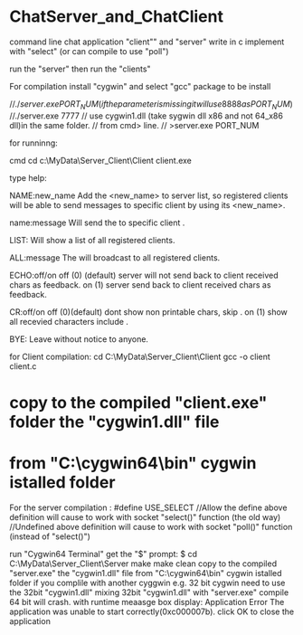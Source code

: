 # ChatServer_and_ChatClient
command line chat application "client"" and "server" write in c implement with "select" (or can  compile to use "poll")

run the "server" then run the "clients"


For compilation install "cygwin" and select "gcc" package to be install


//$./server.exe PORT_NUM    (if the parameter is missing it will use 8888 as PORT_NUM)
//$./server.exe 7777
// use cygwin1.dll (take sygwin dll x86  and not 64_x86 dll)in the same folder. 
// from cmd> line.
// >server.exe PORT_NUM



for runninng:

cmd
cd c:\MyData\Server_Client\Client
client.exe

type 
help:

NAME:new_name
Add the <new_name> to server list,
so registered clients will be able
to send messages to specific client
by using its <new_name>.

name:message
Will send the <message> to specific client <name>.

LIST:
Will show a list of all registered clients.

ALL:message
The <message> will broadcast to all registered clients.

ECHO:off/on
off (0) (default) server will not send back to client received chars as feedback.
on  (1)           server send back to client received chars as feedback.

CR:off/on
off (0)(default) dont show non printable chars, skip <CR><LF>.
on  (1)          show all recevied characters include <CR><LF>.

BYE:
Leave without notice to anyone.



for Client compilation:
cd C:\\MyData\\Server_Client\\Client
gcc -o client client.c
# copy to the compiled "client.exe" folder the "cygwin1.dll" file
# from "C:\cygwin64\bin" cygwin istalled folder

For the server compilation :
#define USE_SELECT 
//Allow the define above definition will cause to work with socket "select()" function (the old way)
//Undefined above definition will cause to work with socket "poll()" function (instead of "select()")

 run "Cygwin64 Terminal" get the "$" prompt:
  $ cd C:\\MyData\\Server_Client\\Server
  make
  make clean
 copy to the compiled "server.exe" the "cygwin1.dll" file
 from "C:\cygwin64\bin" cygwin istalled folder
 if you complile with another cyggwin e.g. 32 bit cygwin need to use the 32bit "cygwin1.dll"
 mixing 32bit "cygwin1.dll"  with "server.exe" compile 64 bit will crash. 
 with runtime meaasge box display:
 Application Error 
 The application was unable to start correctly(0xc000007b).
 click OK to close the application



